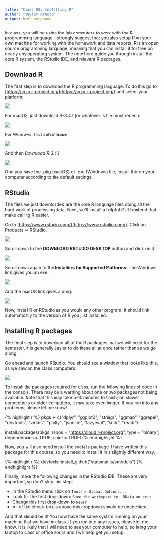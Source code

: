 ```yaml
---
title: "Class 00: Installing R"
author: "Taylor Arnold"
output: html_notebook
---
```






In class, you will be using the lab computers to work with
the R programming language. I strongly suggest that you also
setup R on your own machine for working with the homework and
data reports. R is an open source programming language, meaning
that you can install it for free on nearly any operating system.
The note here guide you through install the core R system, the
RStudio IDE, and relevant R packages.

## Download R

The first step is to download the R programming language. To do
this go to [https://cran.r-project.org/](https://cran.r-project.org/)
and select your platform:

![](../assets/img/cran01.jpeg)

For macOS, just download R-3.4.1 (or whatever is the most recent):

![](../assets/img/cran02.jpeg)

For Windows, first select **base**

![](../assets/img/cran03.jpeg)

And then *Download R 3.4.1*

![](../assets/img/cran04.jpeg)

One you have the .pkg (macOS) or .exe (Windows) file,
install this on your computer according to the default
settings.

## RStudio

The files we just downloaded are the core R language files
doing all the hard work of processing data. Next, we'll
install a helpful GUI frontend that make calling R easier.

Go to [https://www.rstudio.com/](https://www.rstudio.com/).
Click on Products => RStudio.

![](../assets/img/rstudio01.jpeg)

Scroll down to the **DOWNLOAD RSTUDIO DESKTOP** button
and click on it.

![](../assets/img/rstudio02.jpeg)

Scroll down again to the **Installers for Supported Platforms**.
The Windows link gives you an exe:

![](../assets/img/rstudio03.jpeg)

And the macOS link gives a dmg:

![](../assets/img/rstudio04.jpeg)

Now, install R or RStudio as you would any other program. It
should link automatically to the version of R you just
installed.

## Installing R packages

The final step is to download all of the R packages that we will
need for the semester. It is generally easier to do these all at
once rather than as we go along.

Go ahead and launch RStudio. You should see a window that looks like
this, as we saw on the class computers:

![](../assets/img/r-interface-2016.png)

To install the packages required for class, run the following lines
of code in the console. There may be a warning about one or two
packages not being available. Note that this may take 5-10 minutes
to finish; on slower connections or older computers, it may take even
longer. If you run into any problems, please let me know!


{% highlight r %}
pkgs <- c("dplyr", "ggplot2", "stringr", "ggmap", "ggrepel",
          "devtools", "viridis", "plotly", "jsonlite", "lazyeval",
          "knitr", "readr")

install.packages(pkgs,
                 repos = "https://cloud.r-project.org",
                 type = "binary",
                 dependencies = TRUE,
                 quiet = TRUE)
{% endhighlight %}

Now, you will also need install the `smodels` package. I have written
this package for this course, so you need to install it in a slightly
different way.


{% highlight r %}
devtools::install_github("statsmaths/smodels")
{% endhighlight %}

Finally, make the following changes in the RStudio IDE. These
are very important, so don't skip this step:

- In the RStudio menu click on `Tools > Global Options...`
- Look for the first drop-down: `Save the workspace to .RData on exit`
- Change this first drop-down to `Never`
- All of the check-boxes above this dropdown should be unchecked.

And that should be it! You now have the same system running on
your machine that we have in class. If you run into any issues,
please let me know. It is likely that I will need to see your
computer to help, so bring your laptop to class or office hours
and I will help get you setup.


